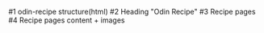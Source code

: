 #1 odin-recipe structure(html)
#2 Heading "Odin Recipe"
#3 Recipe pages
#4 Recipe pages content + images 
